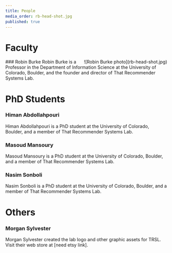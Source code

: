 ```yaml
---
title: People
media_order: rb-head-shot.jpg
published: true
---
```


# Faculty

<div style="float: right">![Robin Burke photo](rb-head-shot.jpg)</div>
### Robin Burke
Robin Burke is a Professor in the Department of Information Science at the University of Colorado, Boulder, and the founder and director of That Recommender Systems Lab. 

# PhD Students

### Himan Abdollahpouri
Himan Abdollahpouri is a PhD student at the University of Colorado, Boulder, and a member of That Recommender Systems Lab.

### Masoud Mansoury
Masoud Mansoury is a PhD student at the University of Colorado, Boulder, and a member of That Recommender Systems Lab.

### Nasim Sonboli
Nasim Sonboli is a PhD student at the University of Colorado, Boulder, and a member of That Recommender Systems Lab.

# Others

### Morgan Sylvester
Morgan Sylvester created the lab logo and other graphic assets for TRSL. Visit their web store at [need etsy link].